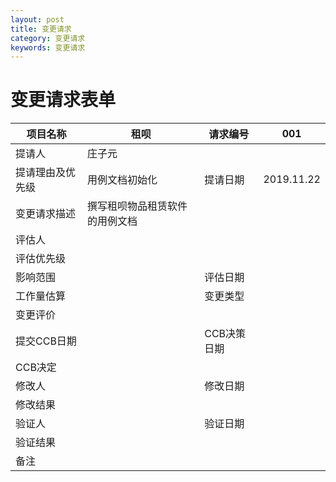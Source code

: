 ```yaml
---
layout: post
title: 变更请求
category: 变更请求
keywords: 变更请求
---
```

# 变更请求表单

| 项目名称         | 租呗                           | 请求编号    | 001        |
| ---------------- | ------------------------------ | ----------- | ---------- |
| 提请人           | 庄子元                         |             |            |
| 提请理由及优先级 | 用例文档初始化                 | 提请日期    | 2019.11.22 |
| 变更请求描述     | 撰写租呗物品租赁软件的用例文档 |             |            |
| 评估人           |                                |             |            |
| 评估优先级       |                                |             |            |
| 影响范围         |                                | 评估日期    |            |
| 工作量估算       |                                | 变更类型    |            |
| 变更评价         |                                |             |            |
| 提交CCB日期      |                                | CCB决策日期 |            |
| CCB决定          |                                |             |            |
| 修改人           |                                | 修改日期    |            |
| 修改结果         |                                |             |            |
| 验证人           |                                | 验证日期    |            |
| 验证结果         |                                |             |            |
| 备注             |                                |             |            |
